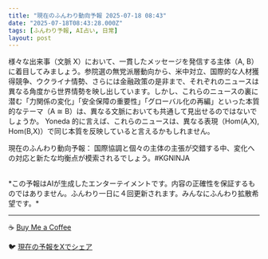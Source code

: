 ```yaml
---
title: "現在のふんわり動向予報 2025-07-18 08:43"
date: "2025-07-18T08:43:28.000Z"
tags: [ふんわり予報, AI占い, 日常]
layout: post
---
```


様々な出来事（文脈 X）において、一貫したメッセージを発信する主体（A, B）に着目してみましょう。参院選の無党派層動向から、米中対立、国際的な人材獲得競争、ウクライナ情勢、さらには金融政策の是非まで、それぞれのニュースは異なる角度から世界情勢を映し出しています。しかし、これらのニュースの裏に潜む「力関係の変化」「安全保障の重要性」「グローバル化の再編」といった本質的なテーマ（A ≅ B）は、異なる文脈においても共通して見出せるのではないでしょうか。  Yoneda 的に言えば、これらのニュースは、異なる表現（Hom(A,X), Hom(B,X)）で同じ本質を反映していると言えるかもしれません。

現在のふんわり動向予報：
国際協調と個々の主体の主張が交錯する中、変化への対応と新たな均衡点が模索されるでしょう。#KGNINJA

<br>
*この予報はAIが生成したエンターテイメントです。内容の正確性を保証するものではありません。ふんわり一日に４回更新されます。みんなにふんわり拡散希望です。*

---
☕️ [Buy Me a Coffee](https://www.buymeacoffee.com/kgninja)

🐦 [現在の予報をXでシェア](https://twitter.com/intent/tweet?text=%E7%8F%BE%E5%9C%A8%E3%81%AE%E3%81%B5%E3%82%93%E3%82%8F%E3%82%8A%E4%BA%88%E5%A0%B1%3A%20%E3%80%8C%E6%A7%98%E3%80%85%E3%81%AA%E5%87%BA%E6%9D%A5%E4%BA%8B%EF%BC%88%E6%96%87%E8%84%88%20X%EF%BC%89%E3%81%AB%E3%81%8A%E3%81%84%E3%81%A6%E3%80%81%E4%B8%80%E8%B2%AB%E3%81%97%E3%81%9F%E3%83%A1%E3%83%83%E3%82%BB%E3%83%BC%E3%82%B8%E3%82%92%E7%99%BA%E4%BF%A1%E3%81%99%E3%82%8B%E4%B8%BB%E4%BD%93%EF%BC%88A%2C%20B%EF%BC%89%E3%81%AB%E7%9D%80%E7%9B%AE%E3%81%97%E3%81%A6%E3%81%BF%E3%81%BE%E3%81%97%E3%82%87%E3%81%86%E3%80%82%E3%80%8D%23KGNINJA%20%E7%B6%9A%E3%81%8D%E3%81%AF%E3%83%96%E3%83%AD%E3%82%B0%E3%81%A7%EF%BC%81%F0%9F%91%87&url=https%3A%2F%2Fkg-ninja.github.io%2FFunwariyoso%2F)
